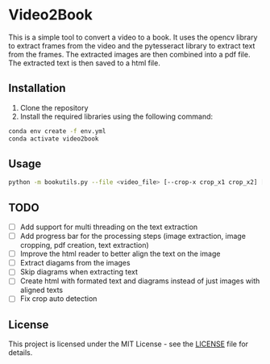 # Video2Book

This is a simple tool to convert a video to a book. It uses the opencv library to extract frames from the video and the pytesseract library to extract text from the frames. The extracted images are then combined into a pdf file. The extracted text is then saved to a html file.

## Installation

1. Clone the repository
2. Install the required libraries using the following command:
```bash
conda env create -f env.yml
conda activate video2book
```

## Usage

```bash
python -m bookutils.py --file <video_file> [--crop-x crop_x1 crop_x2] [--crop-y crop_y1 crop_y2] [--lang <language>]
```

## TODO

- [ ] Add support for multi threading on the text extraction
- [ ] Add progress bar for the processing steps (image extraction, image cropping, pdf creation, text extraction)
- [ ] Improve the html reader to better align the text on the image
- [ ] Extract diagams from the images
- [ ] Skip diagrams when extracting text
- [ ] Create html with formated text and diagrams instead of just images with aligned texts
- [ ] Fix crop auto detection 

## License

This project is licensed under the MIT License - see the [LICENSE](LICENSE) file for details.

